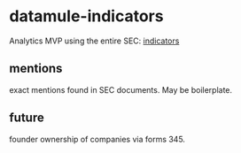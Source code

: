 # datamule-indicators

Analytics MVP using the entire SEC: [indicators](https://datamule.xyz/indicators)

## mentions
exact mentions found in SEC documents. May be boilerplate.

## future
founder ownership of companies via forms 345.


